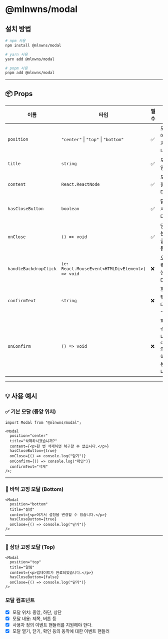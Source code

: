# @mlnwns/modal

## 설치 방법

```bash
# npm 사용
npm install @mlnwns/modal

# yarn 사용
yarn add @mlnwns/modal

# pnpm 사용
pnpm add @mlnwns/modal
```

---

## 📦 Props

| 이름                  | 타입                                            | 필수 | 설명                                                                                |
| --------------------- | ----------------------------------------------- | ---- | ----------------------------------------------------------------------------------- |
| `position`            | `"center"` \| `"top"` \| `"bottom"`             | ✅   | 모달이 화면에 표시될 위치를 설정합니다.                                             |
| `title`               | `string`                                        | ✅   | 모달의 제목입니다.                                                                  |
| `content`             | `React.ReactNode`                               | ✅   | 모달에 표시할 내용입니다.                                                           |
| `hasCloseButton`      | `boolean`                                       | ✅   | 닫기 버튼 표시 여부입니다.                                                          |
| `onClose`             | `() => void`                                    | ✅   | 닫기 버튼 또는 바깥 영역 클릭 시 호출됩니다.                                        |
| `handleBackdropClick` | `(e: React.MouseEvent<HTMLDivElement>) => void` | ❌   | 오버레이 클릭 시 실행할 핸들러입니다.                                               |
| `confirmText`         | `string`                                        | ❌   | 확인 버튼의 텍스트입니다. 기본값은 `"확인"`입니다.                                  |
| `onConfirm`           | `() => void`                                    | ❌   | 확인 버튼 클릭 시 호출됩니다. `confirmText`와 함께 사용하면 확인 버튼이 표시됩니다. |

---

## 💡 사용 예시

### ✅ 기본 모달 (중앙 위치)

```tsx
import Modal from "@mlnwns/modal";

<Modal
  position="center"
  title="삭제하시겠습니까?"
  content={<p>한 번 삭제하면 복구할 수 없습니다.</p>}
  hasCloseButton={true}
  onClose={() => console.log("닫기")}
  onConfirm={() => console.log("확인")}
  confirmText="삭제"
/>;
```

---

### 📍 바닥 고정 모달 (Bottom)

```tsx
<Modal
  position="bottom"
  title="설정"
  content={<p>여기서 설정을 변경할 수 있습니다.</p>}
  hasCloseButton={true}
  onClose={() => console.log("닫기")}
/>
```

---

### 📍 상단 고정 모달 (Top)

```tsx
<Modal
  position="top"
  title="알림"
  content={<p>업데이트가 완료되었습니다.</p>}
  hasCloseButton={false}
  onClose={() => console.log("닫기")}
/>
```

### 모달 컴포넌트

- [x] 모달 위치: 중앙, 하단, 상단
- [x] 모달 내용: 제목, 버튼 등
- [x] 사용자 정의 이벤트 핸들러를 지원해야 한다.
- [x] 모달 열기, 닫기, 확인 등의 동작에 대한 이벤트 핸들러
